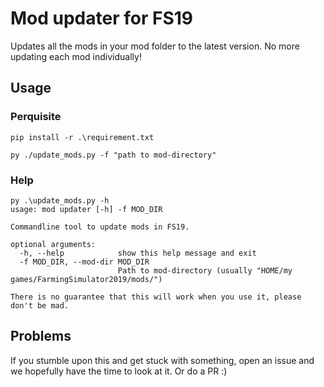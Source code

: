 # Mod updater for FS19
Updates all the mods in your mod folder to the latest version. No more updating each mod individually!
## Usage
### Perquisite
```
pip install -r .\requirement.txt
```

```
py ./update_mods.py -f "path to mod-directory"
```
### Help
```
py .\update_mods.py -h
usage: mod updater [-h] -f MOD_DIR

Commandline tool to update mods in FS19.

optional arguments:
  -h, --help            show this help message and exit
  -f MOD_DIR, --mod-dir MOD_DIR
                        Path to mod-directory (usually "HOME/my games/FarmingSimulator2019/mods/")

There is no guarantee that this will work when you use it, please don't be mad.
```
## Problems
If you stumble upon this and get stuck with something, open an issue and we hopefully have the time to look at it. Or do a PR :)